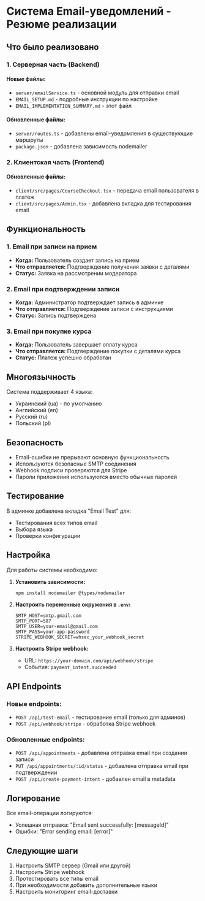 # Система Email-уведомлений - Резюме реализации

## Что было реализовано

### 1. Серверная часть (Backend)

#### Новые файлы:

- `server/emailService.ts` - основной модуль для отправки email
- `EMAIL_SETUP.md` - подробные инструкции по настройке
- `EMAIL_IMPLEMENTATION_SUMMARY.md` - этот файл

#### Обновленные файлы:

- `server/routes.ts` - добавлены email-уведомления в существующие маршруты
- `package.json` - добавлена зависимость nodemailer

### 2. Клиентская часть (Frontend)

#### Обновленные файлы:

- `client/src/pages/CourseCheckout.tsx` - передача email пользователя в платеж
- `client/src/pages/Admin.tsx` - добавлена вкладка для тестирования email

## Функциональность

### 1. Email при записи на прием

- **Когда:** Пользователь создает запись на прием
- **Что отправляется:** Подтверждение получения заявки с деталями
- **Статус:** Заявка на рассмотрении модератора

### 2. Email при подтверждении записи

- **Когда:** Администратор подтверждает запись в админке
- **Что отправляется:** Подтверждение записи с инструкциями
- **Статус:** Запись подтверждена

### 3. Email при покупке курса

- **Когда:** Пользователь завершает оплату курса
- **Что отправляется:** Подтверждение покупки с деталями курса
- **Статус:** Платеж успешно обработан

## Многоязычность

Система поддерживает 4 языка:

- Украинский (ua) - по умолчанию
- Английский (en)
- Русский (ru)
- Польский (pl)

## Безопасность

- Email-ошибки не прерывают основную функциональность
- Используются безопасные SMTP соединения
- Webhook подписи проверяются для Stripe
- Пароли приложений используются вместо обычных паролей

## Тестирование

В админке добавлена вкладка "Email Test" для:

- Тестирования всех типов email
- Выбора языка
- Проверки конфигурации

## Настройка

Для работы системы необходимо:

1. **Установить зависимости:**

   ```bash
   npm install nodemailer @types/nodemailer
   ```

2. **Настроить переменные окружения в `.env`:**

   ```env
   SMTP_HOST=smtp.gmail.com
   SMTP_PORT=587
   SMTP_USER=your-email@gmail.com
   SMTP_PASS=your-app-password
   STRIPE_WEBHOOK_SECRET=whsec_your_webhook_secret
   ```

3. **Настроить Stripe webhook:**
   - URL: `https://your-domain.com/api/webhook/stripe`
   - События: `payment_intent.succeeded`

## API Endpoints

### Новые endpoints:

- `POST /api/test-email` - тестирование email (только для админов)
- `POST /api/webhook/stripe` - обработка Stripe webhook

### Обновленные endpoints:

- `POST /api/appointments` - добавлена отправка email при создании записи
- `PUT /api/appointments/:id/status` - добавлена отправка email при подтверждении
- `POST /api/create-payment-intent` - добавлен email в metadata

## Логирование

Все email-операции логируются:

- Успешная отправка: "Email sent successfully: [messageId]"
- Ошибки: "Error sending email: [error]"

## Следующие шаги

1. Настроить SMTP сервер (Gmail или другой)
2. Настроить Stripe webhook
3. Протестировать все типы email
4. При необходимости добавить дополнительные языки
5. Настроить мониторинг email-доставки
